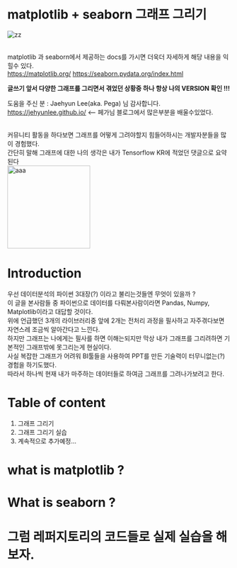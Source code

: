 #  matplotlib + seaborn 그래프 그리기

![zz](https://matplotlib.org/3.3.3/_static/logo2_compressed.svg) </br></br>

matplotlib 과 seaborn에서 제공하는 docs를 가시면 더욱더 자세하게 해당 내용을 익힐수 있다. </br>
<https://matplotlib.org/>
<https://seaborn.pydata.org/index.html>

__글쓰기 앞서 다양한 그래프를 그리면서 겪었던 상황중 하나 항상 나의 VERSION 확인 !!!__

도움을 주신 분 : Jaehyun Lee(aka. Pega) 님 감사합니다. <br>
<https://jehyunlee.github.io/> <-- 페가님 블로그에서 많은부분을 배울수있었다. <br><br>

커뮤니티 활동을 하다보면 그래프를 어떻게 그려야할지 힘들어하시는 개발자분들을 많이 경험했다.<br>
간단히 말해 그래프에 대한 나의 생각은 내가 Tensorflow KR에 적었던 댓글으로 요약된다<br>
<img width="187" alt="aaa" src="https://user-images.githubusercontent.com/41941627/100684505-d0367f00-33bd-11eb-852d-66563331ae40.png">


# Introduction
우선 데이터분석의 파이썬 3대장(?) 이라고 불리는것들엔 무엇이 있을까 ?<br>
이 글을 본사람들 중 파이썬으로 데이터를 다뤄본사람이라면 Pandas, Numpy, Matplotlib이라고 대답할 것이다.<br>
위에 언급했던 3개의 라이브러리중 앞에 2개는 전처리 과정을 필사하고 자주겪다보면 자연스레 조금씩 알아간다고 느낀다.<br>
하지만 그래프는 나에게는 필사를 하면 이해는되지만 막상 내가 그래프를 그리려하면 기본적인 그래프밖에 못그리는게 현실이다.<br>
사실 복잡한 그래프가 어려워 BI툴들을 사용하여 PPT를 만든 기술력이 터무니없는(?) 경험을 하기도했다.<br>
따라서 하나씩 현재 내가 마주하는 데이터들로 하여금 그래프를 그려나가보려고 한다.<br>


# Table of content
 
1. 그래프 그리기
2. 그래프 그리기 실습
3. 계속적으로 추가예정...


# what is matplotlib ?

# What is seaborn ?

# 그럼 레퍼지토리의 코드들로 실제 실습을 해보자.

